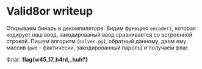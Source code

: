 # Valid8or writeup
Открываем бинарь в декомпиляторе. Видим функцию `encode()`, которая кодирует наш ввод, закодированый ввод сравнивается со встроенной строкой. Пишем алгоритм (`solver.py`), обратный данному, даем ему массив (`pwd` - фактически, закодированный пароль) и получаем флаг.

Флаг: **flag{w45_17_h4rd,_huh?}**